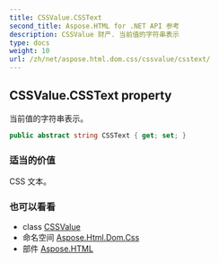```yaml
---
title: CSSValue.CSSText
second_title: Aspose.HTML for .NET API 参考
description: CSSValue 财产. 当前值的字符串表示
type: docs
weight: 10
url: /zh/net/aspose.html.dom.css/cssvalue/csstext/
---
```

## CSSValue.CSSText property

当前值的字符串表示。

```csharp
public abstract string CSSText { get; set; }
```

### 适当的价值

CSS 文本。

### 也可以看看

* class [CSSValue](../)
* 命名空间 [Aspose.Html.Dom.Css](../../cssvalue/)
* 部件 [Aspose.HTML](../../../)


